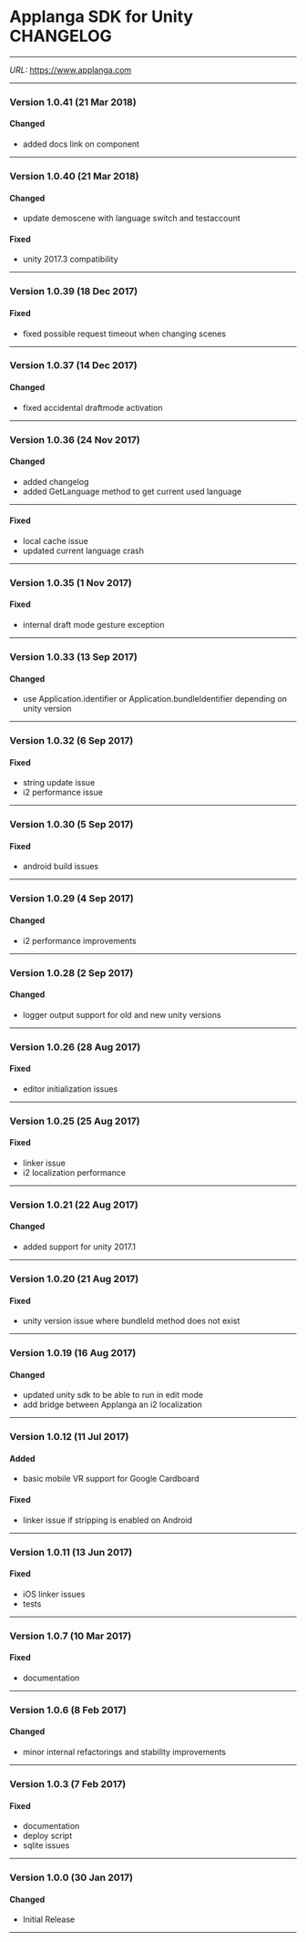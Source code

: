 # Applanga SDK for Unity CHANGELOG
***
*URL:* <https://www.applanga.com> 
***


### Version 1.0.41 (21 Mar 2018)
#### Changed
- added docs link on component

---
### Version 1.0.40 (21 Mar 2018)
#### Changed
- update demoscene with language switch and testaccount

#### Fixed
- unity 2017.3 compatibility

---
### Version 1.0.39 (18 Dec 2017)
#### Fixed
- fixed possible request timeout when changing scenes

---
### Version 1.0.37 (14 Dec 2017)
#### Changed
- fixed accidental draftmode activation

---
### Version 1.0.36 (24 Nov 2017)
#### Changed
- added changelog
- added GetLanguage method to get current used language

---
#### Fixed
- local cache issue
- updated current language crash

---
### Version 1.0.35 (1 Nov 2017)
#### Fixed
- internal draft mode gesture exception

---
### Version 1.0.33 (13 Sep 2017)
#### Changed
- use Application.identifier or Application.bundleIdentifier depending on unity version

---
### Version 1.0.32 (6 Sep 2017)
#### Fixed
- string update issue
- i2 performance issue

---
### Version 1.0.30 (5 Sep 2017)
#### Fixed
- android build issues

---
### Version 1.0.29 (4 Sep 2017)
#### Changed
- i2 performance improvements

---
### Version 1.0.28 (2 Sep 2017)
#### Changed
- logger output support for old and new unity versions

---
### Version 1.0.26 (28 Aug 2017)
#### Fixed
- editor initialization issues

---
### Version 1.0.25 (25 Aug 2017)
#### Fixed
- linker issue
- i2 localization performance

---
### Version 1.0.21 (22 Aug 2017)
#### Changed
- added support for unity 2017.1

---
### Version 1.0.20 (21 Aug 2017)
#### Fixed
- unity version issue where bundleId method does not exist

---
### Version 1.0.19 (16 Aug 2017)
#### Changed
- updated unity sdk to be able to run in edit mode
- add bridge between Applanga an i2 localization

---
### Version 1.0.12 (11 Jul 2017)
#### Added
- basic mobile VR support for Google Cardboard

#### Fixed
- linker issue if stripping is enabled on Android

---
### Version 1.0.11 (13 Jun 2017)
#### Fixed
- iOS linker issues
- tests

---
### Version 1.0.7 (10 Mar 2017)
#### Fixed
- documentation

---
### Version 1.0.6 (8 Feb 2017)
#### Changed
- minor internal refactorings and stability improvements

---
### Version 1.0.3 (7 Feb 2017)
#### Fixed
- documentation
- deploy script
- sqlite issues

---
### Version 1.0.0  (30 Jan 2017)
#### Changed
- Initial Release

--- 
